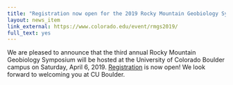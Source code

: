 ```yaml
---
title: "Registration now open for the 2019 Rocky Mountain Geobiology Symposium"
layout: news_item
link_external: https://www.colorado.edu/event/rmgs2019/
full_text: yes
---
```


We are pleased to announce that the third annual Rocky Mountain Geobiology Symposium will be hosted at the University of Colorado Boulder campus on Saturday, April 6, 2019. [Registration](https://www.colorado.edu/event/rmgs2019/registration) is now open! We look forward to welcoming you at CU Boulder.
